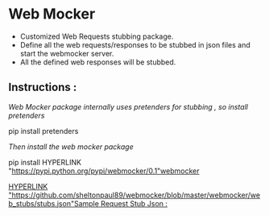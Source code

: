 # Web Mocker

<ul><li>Customized Web Requests stubbing package. 
<li>Define all the web requests/responses to be stubbed in json files and start the webmocker server.
<li>All the defined web responses will be stubbed.</ul>

<h2>Instructions :</h2>

<i> Web Mocker package internally uses pretenders for stubbing , so install pretenders</i>

pip install pretenders

<i> Then install the web mocker package </i>

pip install HYPERLINK "https://pypi.python.org/pypi/webmocker/0.1"webmocker


<u>HYPERLINK "https://github.com/sheltonpaul89/webmocker/blob/master/webmocker/web_stubs/stubs.json"Sample Request Stub Json :</u>

